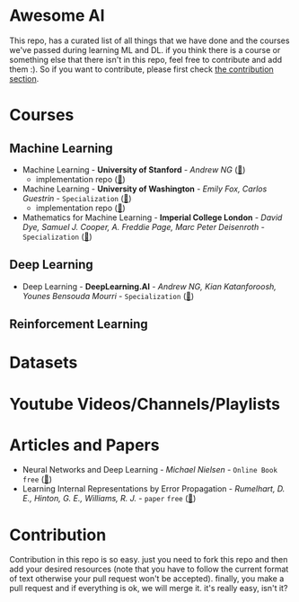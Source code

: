 # Awesome AI
This repo, has a curated list of all things that we have done and the courses we've passed during learning ML and DL. if you think there is a course or something else that there isn't in this repo, feel free to contribute and add them :).
So if you want to contribute, please first check [the contribution section](#contribution).

# Courses
## Machine Learning
* Machine Learning - **University of Stanford** - *Andrew NG* ([:link:](https://www.coursera.org/learn/machine-learning))
  * implementation repo ([:link:](https://github.com/aut-datahub/ML_Stanford_University_AndrewNG))
* Machine Learning - **University of Washington** - *Emily Fox, Carlos Guestrin* - `Specialization` ([:link:](https://www.coursera.org/specializations/machine-learning))
  * implementation repo ([:link:](https://github.com/aut-datahub/ML_Washington_University))
* Mathematics for Machine Learning - **Imperial College London** - *David Dye, Samuel J. Cooper, A. Freddie Page, Marc Peter Deisenroth* - `Specialization` ([:link:](https://www.coursera.org/specializations/mathematics-machine-learning))
## Deep Learning
* Deep Learning - **DeepLearning.AI** - *Andrew NG, Kian Katanforoosh, Younes Bensouda Mourri* - `Specialization` ([:link:](https://www.coursera.org/specializations/deep-learning))
## Reinforcement Learning

# Datasets
# Youtube Videos/Channels/Playlists
# Articles and Papers
* Neural Networks and Deep Learning - *Michael Nielsen* - `Online Book` `free` ([:link:](http://neuralnetworksanddeeplearning.com/))
* Learning Internal Representations by Error Propagation - *Rumelhart, D. E., Hinton, G. E., Williams, R. J.* - `paper` `free` ([:link:](https://www.cs.toronto.edu/~hinton/absps/pdp8.pdf))
# Contribution
Contribution in this repo is so easy. just you need to fork this repo and then add your desired resources (note that you have to follow the current format of text otherwise your pull request won't be accepted). finally, you make a pull request and if everything is ok, we will merge it. it's really easy, isn't it?
